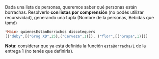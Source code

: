 Dada una lista de personas, queremos saber qué personas están borrachas. Resolverlo **con listas por comprensión** (no podés utilizar recursividad), generando una tupla (Nombre de la personas, Bebidas que tomó)

``` haskell
*Main> quienesEstanBorrachos discotequers
[("deby",[("Grog XD",25),("Cerveza",1)]), ("flor",[("Grapa",1)])]
```

 **Nota:** considerar que ya está definida la función `estaBorracha/1` de la entrega 1 (no tenés que definirla).